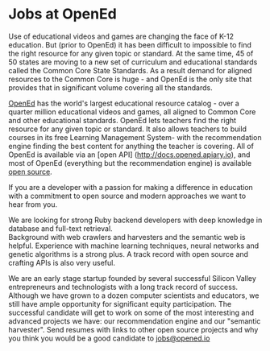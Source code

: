 Jobs at OpenEd
===============

Use of educational videos and games are changing the face of K-12 education.  But (prior to OpenEd) it has been difficult to 
impossible to find the right resource for any given topic or standard.   At the same time, 45 of 50 states are moving to a new
set of curriculum and educational standards called the Common Core State Standards.  As a result demand for aligned resources
to the Common Core is huge - and OpenEd is the only site that provides that in significant volume covering all the standards. 

[OpenEd](http://www.opened.io) has the world's largest educational resource catalog - over a quarter million educational videos and games, 
all aligned to Common Core and other educational standards.   OpenEd lets teachers find the right resource for any given topic 
or standard.  It also allows teachers to build courses in its free Learning Management System- with the recommendation engine
finding the best content for anything the teacher is covering.  All of OpenEd is available via an [open API] 
(http://docs.opened.apiary.io), and most of OpenEd (everything but the recommendation engine) is available [open source](http://github.com/openedinc/opened.io).  

If you are a developer with a passion for making a difference in education with a commitment to open source and modern
approaches we want to hear from you.  

We are looking for strong Ruby backend developers with deep knowledge in database and full-text retrieval.  
Background with web crawlers and harvesters and the semantic web is helpful.   Experience with machine learning techniques, neural
networks and genetic algorithms is a strong plus.   A track record with open source and crafting APIs is also very useful.
 
We are an early stage startup founded by several successful Silicon Valley entrepreneurs and technologists with a long track 
record of success.  Although we have grown to a dozen computer scientists and educators, we still have ample opportunity for
significant equity participation.   The successful candidate will get to work on some of the most interesting and advanced
projects we have: our recommendation engine and our "semantic harvester". Send resumes with links to other open source projects 
and why you think you would be a good candidate to jobs@opened.io